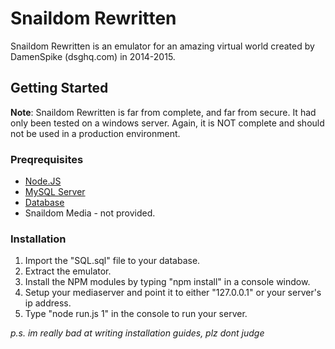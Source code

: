# Snaildom Rewritten

Snaildom Rewritten is an emulator for an amazing virtual world created by DamenSpike (dsghq.com) in 2014-2015.

## Getting Started

**Note**: Snaildom Rewritten is far from complete, and far from secure. It had only been tested on a windows server. Again, it is NOT complete and should not be used in a production environment.

### Preqrequisites

* [Node.JS](https://nodejs.org)
* [MySQL Server](https://www.mysql.com)
* [Database](https://raw.githubusercontent.com/Jackson169/snaildom-rewritten/master/SQL.sql)
* Snaildom Media - not provided.

### Installation

1. Import the "SQL.sql" file to your database.
2. Extract the emulator.
3. Install the NPM modules by typing "npm install" in a console window.
4. Setup your mediaserver and point it to either "127.0.0.1" or your server's ip address.
5. Type "node run.js 1" in the console to run your server.

*p.s. im really bad at writing installation guides, plz dont judge*

